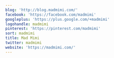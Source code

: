 ```yaml
---
blog: 'http://blog.madmimi.com/'
facebook: 'https://facebook.com/madmimi'
googleplus: 'https://plus.google.com/+madmimi'
logohandle: madmimi
pinterest: 'https://pinterest.com/madmimi'
sort: madmimi
title: Mad Mimi
twitter: madmimi
website: 'https://madmimi.com/'
---
```

